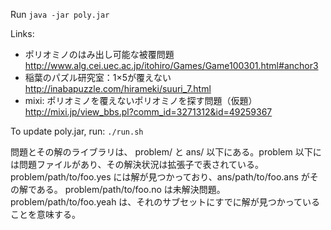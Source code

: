 Run
`java -jar poly.jar`

Links:
+ ポリオミノのはみ出し可能な被覆問題
http://www.alg.cei.uec.ac.jp/itohiro/Games/Game100301.html#anchor3
+ 稲葉のパズル研究室：1×5が覆えない
http://inabapuzzle.com/hirameki/suuri_7.html
+ mixi: ポリオミノを覆えないポリオミノを探す問題（仮題）
http://mixi.jp/view_bbs.pl?comm_id=3271312&id=49259367

To update poly.jar, run:
`./run.sh`

問題とその解のライブラリは、
problem/ と ans/ 以下にある。problem 以下には問題ファイルがあり、その解決状況は拡張子で表されている。
problem/path/to/foo.yes には解が見つかっており、ans/path/to/foo.ans がその解である。
problem/path/to/foo.no は未解決問題。
problem/path/to/foo.yeah は、それのサブセットにすでに解が見つかっていることを意味する。